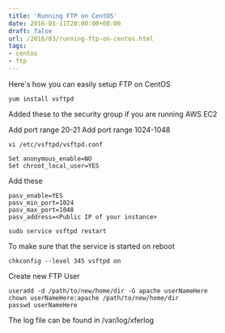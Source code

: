 ```yaml
---
title: 'Running FTP on CentOS'
date: 2016-03-11T20:00:00+08:00
draft: false
url: /2016/03/running-ftp-on-centos.html
tags:
- centos
- ftp
---
```


Here's how you can easily setup FTP on CentOS

```
yum install vsftpd
```

Added these to the security group if you are running AWS EC2

Add port range 20-21
Add port range 1024-1048

```
vi /etc/vsftpd/vsftpd.conf
```

```
Set anonymous_enable=NO
Set chroot_local_user=YES
```

Add these

```
pasv_enable=YES
pasv_min_port=1024
pasv_max_port=1048
pasv_address=<Public IP of your instance>
```

```
sudo service vsftpd restart
```

To make sure that the service is started on reboot

```
chkconfig --level 345 vsftpd on
```

Create new FTP User

```
useradd -d /path/to/new/home/dir -G apache userNameHere
chown userNameHere:apache /path/to/new/home/dir
passwd userNameHere
```

The log file can be found in /var/log/xferlog